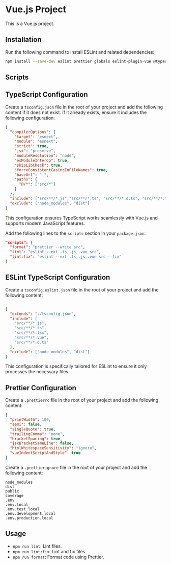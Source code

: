 # Vue.js Project

This is a Vue.js project.

## Installation

Run the following command to install ESLint and related dependencies:

```bash
npm install --save-dev eslint prettier globals eslint-plugin-vue @typescript-eslint/parser @typescript-eslint/eslint-plugin eslint-config-prettier eslint-plugin-prettier eslint-plugin-css-modules 
```

## Scripts

## TypeScript Configuration

Create a `tsconfig.json` file in the root of your project and add the following content if it does not exist. If it already exists, ensure it includes the following configuration:

```json
{
  "compilerOptions": {
    "target": "esnext",
    "module": "esnext",
    "strict": true,
    "jsx": "preserve",
    "moduleResolution": "node",
    "esModuleInterop": true,
    "skipLibCheck": true,
    "forceConsistentCasingInFileNames": true,
    "baseUrl": ".",
    "paths": {
      "@/*": ["src/*"]
    }
  },
  "include": ["src/**/*.js","src/**/*.ts", "src/**/*.d.ts", "src/**/*.tsx", "src/**/*.vue"],
  "exclude": ["node_modules", "dist"]
}
```

This configuration ensures TypeScript works seamlessly with Vue.js and supports modern JavaScript features.

Add the following lines to the `scripts` section in your `package.json`:

```json
"scripts": {
  "format": "prettier --write src",
  "lint": "eslint --ext .ts,.js,.vue src",
  "lint:fix": "eslint --ext .ts,.js,.vue src --fix"
}
```

## ESLint TypeScript Configuration

Create a `tsconfig.eslint.json` file in the root of your project and add the following content:

```json

{
  "extends": "./tsconfig.json",
  "include": [
    "src/**/*.js",
    "src/**/*.ts",
    "src/**/*.tsx",
    "src/**/*.vue",
    "src/**/*.d.ts"
  ],
  "exclude": ["node_modules", "dist"]
}
```

This configuration is specifically tailored for ESLint to ensure it only processes the necessary files.

## Prettier Configuration

Create a `.prettierrc` file in the root of your project and add the following content:

```json
{
  "printWidth": 100,
  "semi": false,
  "singleQuote": true,
  "trailingComma": "none",
  "bracketSpacing": true,
  "jsxBracketSameLine": false,
  "htmlWhitespaceSensitivity": "ignore",
  "vueIndentScriptAndStyle": true
}
```

Create a `.prettierignore` file in the root of your project and add the following content:

```
node_modules
dist
public
coverage
.env
.env.local
.env.test.local
.env.development.local
.env.production.local
```

## Usage

- `npm run lint`: Lint files.
- `npm run lint:fix`: Lint and fix files.
- `npm run format`: Format code using Prettier.
